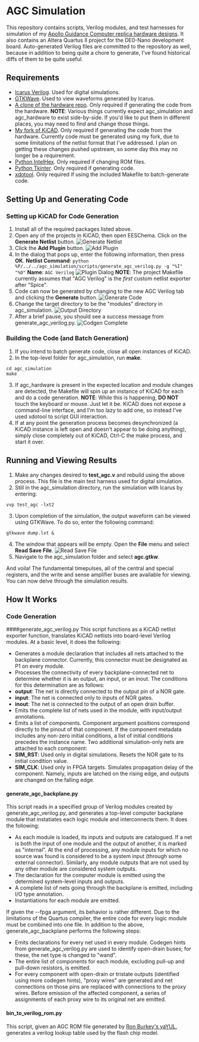 # AGC Simulation
This repository contains scripts, Verilog modules, and test harnesses for simulation of my [Apollo Guidance Computer replica hardware designs](https://github.com/thewonderidiot/agc_hardware). It also contains an Altera Quartus II project for the DE0-Nano development board. Auto-generated Verilog files are committed to the repository as well, because in addition to being quite a chore to generate, I've found historical diffs of them to be quite useful.

## Requirements
* [Icarus Verilog](http://iverilog.icarus.com/). Used for digital simulations.
* [GTKWave](http://gtkwave.sourceforge.net/). Used to view waveforms generated by Icarus.
* [A clone of the hardware repo](https://github.com/thewonderidiot/agc_hardware). Only required if generating the code from the hardware. **NOTE**: Various things currently expect agc\_simulation and agc\_hardware to exist side-by-side. If you'd like to put them in different places, you may need to find and change those things.
* [My fork of KiCAD](https://github.com/thewonderidiot/kicad). Only required if generating the code from the hardware. Currently code must be generated using my fork, due to some limitations of the netlist format that I've addressed. I plan on getting these changes pushed upstream, so some day this may no longer be a requirement.
* [Python IntelHex](https://pypi.python.org/pypi/IntelHex/1.5). Only required if changing ROM files.
* [Python Tkinter](https://wiki.python.org/moin/TkInter). Only required if generating code.
* [xdotool](http://www.semicomplete.com/projects/xdotool/). Only required if using the included Makefile to batch-generate code.

## Setting Up and Generating Code
### Setting up KiCAD for Code Generation
1. Install all of the required packages listed above.
2. Open any of the projects in KiCAD, then open EESChema. Click on the **Generate Netlist** button.
![Generate Netlist](docs/screenshots/generate_netlist.png?raw=true "Generate Netlist")
3. Click the **Add Plugin** button.
![Add Plugin](docs/screenshots/add_plugin.png?raw=true "Add Plugin")
4. In the dialog that pops up, enter the following information, then press **OK**.
**Netlist Command**: `python %P/../../agc_simulation/scripts/generate_agc_verilog.py -g "%I" "%O"`
**Name**: `AGC Verilog`
![Plugin Dialog](docs/screenshots/plugin_dialog.png?raw=true "Plugin Dialog")
**NOTE**: The project Makefile currently assumes that "AGC Verilog" is the *first* custom netlist exporter after "Spice".
5. Code can now be generated by changing to the new AGC Verilog tab and clicking the **Generate** button.
![Generate Code](docs/screenshots/generate_code.png?raw=true "Generate Code")
6. Change the target directory to be the "modules" directory in agc\_simulation.
![Output Directory](docs/screenshots/output_directory.png?raw=true "Output Directory")
7. After a brief pause, you should see a success message from generate\_agc\_verilog.py.
![Codgen Complete](docs/screenshots/codegen_complete.png?raw=true "Codegen Complete")


### Building the Code (and Batch Generation)
1. If you intend to batch generate code, close all open instances of KiCAD.
2. In the top-level folder for agc\_simulation, run **make**.
```
cd agc_simulation
make
```
3. If agc\_hardware is present in the expected location and module changes are detected, the Makefile will spin up an instance of KiCAD for each and do a code generation.
**NOTE**: While this is happening, **DO NOT** touch the keyboard or mouse. Just let it be. KiCAD does not expose a command-line interface, and I'm too lazy to add one, so instead I've used xdotool to script GUI interaction.
4. If at any point the generation process becomes desynchronized (a KiCAD instance is left open and doesn't appear to be doing anything), simply close completely out of KiCAD, Ctrl-C the make process, and start it over.

## Running and Viewing Results
1. Make any changes desired to **test\_agc.v** and rebuild using the above process. This file is the main test harness used for digital simulation.
2. Still in the agc\_simulation directory, run the simulation with Icarus by entering:
```
vvp test_agc -lxt2
```
3. Upon completion of the simulation, the output waveform can be viewed using GTKWave. To do so, enter the following command:
```
gtkwave dump.lxt &
```
4. The window that appears will be empty. Open the **File** menu and select **Read Save File**.
![Read Save File](docs/screenshots/read_save_file.png?raw=true "Read Save File")
5. Navigate to the agc\_simulation folder and select **agc.gtkw**.

And voila! The fundamental timepulses, all of the central and special registers, and the write and sense amplifier buses are available for viewing. You can now delve through the simulation results.

## How It Works
### Code Generation
####generate\_agc\_verilog.py
This script functions as a KiCAD netlist exporter function, translates KiCAD netlists into board-level Verilog modules. At a basic level, it does the following:
* Generates a module declaration that includes all nets attached to the backplane connector. Currently, this connector must be designated as P1 on every module.
* Processes the connectivity of every backplane-connected net to determine whether it is an output, an input, or an inout. The conditions for this determination are as follows:
 * **output**: The net is directly connected to the output pin of a NOR gate.
 * **input**: The net is connected only to inputs of NOR gates.
 * **inout**: The net is connected to the output of an open drain buffer.
* Emits the complete list of nets used in the module, with input/output annotations.
* Emits a list of components. Component argument positions correspond directly to the pinout of that component. If the component metadata includes any non-zero initial conditions, a list of initial conditions precedes the instance name. Two additional simulation-only nets are attached to each component:
 * **SIM\_RST**: Used only in digital simulations. Resets the NOR gate to its initial condition value.
 * **SIM\_CLK**: Used only in FPGA targets. Simulates propagation delay of the component. Namely, inputs are latched on the rising edge, and outputs are changed on the falling edge.

#### generate\_agc\_backplane.py
This script reads in a specified group of Verilog modules created by generate\_agc\_verilog.py, and generates a top-level computer backplane module that instatiates each logic module and interconnects them. It does the following:
* As each module is loaded, its inputs and outputs are catalogued. If a net is both the input of one module and the output of another, it is marked as "internal". At the end of processing, any module inputs for which no source was found is considered to be a system input (through some external connector). Similarly, any module outputs that are not used by any other module are considered system outputs.
* The declaration for the computer module is emitted using the determined system-level inputs and outputs.
* A complete list of nets going through the backplane is emitted, including I/O type annotation.
* Instantiations for each module are emitted.

If given the --fpga argument, its behavior is rather different. Due to the limitations of the Quartus compiler, the entire code for every logic module must be combined into one file. In addition to the above, generate\_agc\_backplane performs the following steps:
* Emits declarations for every net used in every module. Codegen hints from generate\_agc\_verilog.py are used to identify open-drain buses; for these, the net type is changed to "wand".
* The entire list of components for each module, excluding pull-up and pull-down resistors, is emitted.
* For every component with open-drain or tristate outputs (identified using more codegen hints), "proxy wires" are generated and net connections on those pins are replaced with connections to the proxy wires. Before emission of the affected component, a series of assignments of each proxy wire to its original net are emitted.

#### bin\_to\_verilog\_rom.py
This script, given an AGC ROM file generated by [Ron Burkey's yaYUL](https://github.com/rburkey2005/virtualagc), generates a verilog lookup table used by the flash chip model.
